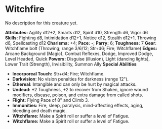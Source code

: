 # Witchfire

No description for this creature yet.

**Attributes:** Agility d12+2, Smarts d12, Spirit d10, Strength d6,
Vigor d6
**Skills:** Fighting d8, Intimidation d12+1, Notice d12, Stealth d12+1,
Throwing d6, Spellcasting d12
**Charisma:** +4; **Pace:** -; **Parry:** 6; **Toughness:** 7
**Gear:** Witchflame bolt (Throwing; range 3/6/12; Str+d6; Fire;
Witchflame)
**Edges:** Arcane Background (Magic), Combat Reflexes, Dodge, Improved
Dodge, Level Headed, Quick
**Powers:** Disguise (illusion), Light (dancing lights), Lower Trait
(Strength), Invisibility, Summon Ally
**Special Abilities**

- **Incorporeal Touch:** Str+d4; Fire; Witchflame.
- **Darkvision:** No vision penalties for darkness (range 12").
- **Ethereal:** Intangible and can only be hurt by magical attacks.
- **Undead:** +2 Toughness, +2 to recover from Shaken, ignore wound
modifiers, disease, poison, and extra damage from called shots.
- **Flight:** Flying Pace of 8" and Climb 3.
- **Immunities:** Fire, sleep, paralysis, mind-affecting effects, aging,
bleeding and death magic.
- **Witchflame:** Make a Spirit roll or suffer a level of Fatigue.
- **Witchflame:** Make a Spirit roll or suffer a level of Fatigue.
